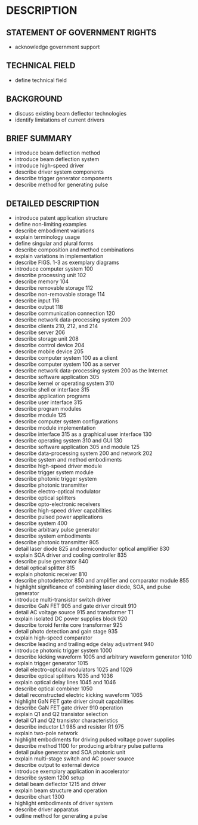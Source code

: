 # DESCRIPTION

## STATEMENT OF GOVERNMENT RIGHTS

- acknowledge government support

## TECHNICAL FIELD

- define technical field

## BACKGROUND

- discuss existing beam deflector technologies
- identify limitations of current drivers

## BRIEF SUMMARY

- introduce beam deflection method
- introduce beam deflection system
- introduce high-speed driver
- describe driver system components
- describe trigger generator components
- describe method for generating pulse

## DETAILED DESCRIPTION

- introduce patent application structure
- define non-limiting examples
- describe embodiment variations
- explain terminology usage
- define singular and plural forms
- describe composition and method combinations
- explain variations in implementation
- describe FIGS. 1-3 as exemplary diagrams
- introduce computer system 100
- describe processing unit 102
- describe memory 104
- describe removable storage 112
- describe non-removable storage 114
- describe input 116
- describe output 118
- describe communication connection 120
- describe network data-processing system 200
- describe clients 210, 212, and 214
- describe server 206
- describe storage unit 208
- describe control device 204
- describe mobile device 205
- describe computer system 100 as a client
- describe computer system 100 as a server
- describe network data-processing system 200 as the Internet
- describe software application 305
- describe kernel or operating system 310
- describe shell or interface 315
- describe application programs
- describe user interface 315
- describe program modules
- describe module 125
- describe computer system configurations
- describe module implementation
- describe interface 315 as a graphical user interface 130
- describe operating system 310 and GUI 130
- describe software application 305 and module 125
- describe data-processing system 200 and network 202
- describe system and method embodiments
- describe high-speed driver module
- describe trigger system module
- describe photonic trigger system
- describe photonic transmitter
- describe electro-optical modulator
- describe optical splitters
- describe opto-electronic receivers
- describe high-speed driver capabilities
- describe pulsed power applications
- describe system 400
- describe arbitrary pulse generator
- describe system embodiments
- describe photonic transmitter 805
- detail laser diode 825 and semiconductor optical amplifier 830
- explain SOA driver and cooling controller 835
- describe pulse generator 840
- detail optical splitter 815
- explain photonic receiver 810
- describe photodetector 850 and amplifier and comparator module 855
- highlight significance of combining laser diode, SOA, and pulse generator
- introduce multi-transistor switch driver
- describe GaN FET 905 and gate driver circuit 910
- detail AC voltage source 915 and transformer T1
- explain isolated DC power supplies block 920
- describe toroid ferrite core transformer 925
- detail photo detection and gain stage 935
- explain high-speed comparator
- describe leading and trailing edge delay adjustment 940
- introduce photonic trigger system 1000
- describe kicking waveform 1005 and arbitrary waveform generator 1010
- explain trigger generator 1015
- detail electro-optical modulators 1025 and 1026
- describe optical splitters 1035 and 1036
- explain optical delay lines 1045 and 1046
- describe optical combiner 1050
- detail reconstructed electric kicking waveform 1065
- highlight GaN FET gate driver circuit capabilities
- describe GaN FET gate driver 910 operation
- explain Q1 and Q2 transistor selection
- detail Q1 and Q2 transistor characteristics
- describe inductor L1 985 and resistor R1 975
- explain two-pole network
- highlight embodiments for driving pulsed voltage power supplies
- describe method 1100 for producing arbitrary pulse patterns
- detail pulse generator and SOA photonic unit
- explain multi-stage switch and AC power source
- describe output to external device
- introduce exemplary application in accelerator
- describe system 1200 setup
- detail beam deflector 1215 and driver
- explain beam structure and operation
- describe chart 1300
- highlight embodiments of driver system
- describe driver apparatus
- outline method for generating a pulse

